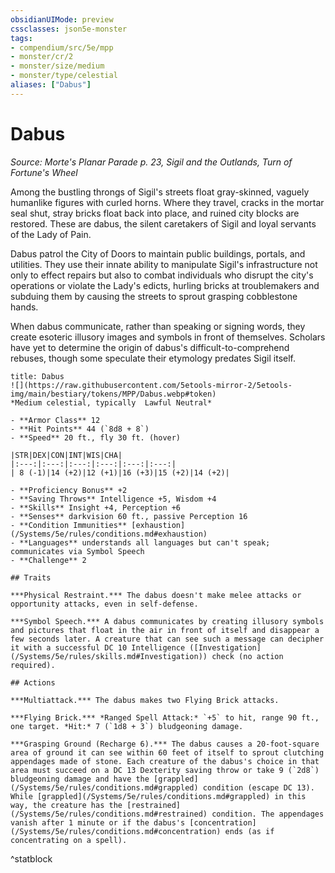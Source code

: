 ```yaml
---
obsidianUIMode: preview
cssclasses: json5e-monster
tags:
- compendium/src/5e/mpp
- monster/cr/2
- monster/size/medium
- monster/type/celestial
aliases: ["Dabus"]
---
```

# Dabus
*Source: Morte's Planar Parade p. 23, Sigil and the Outlands, Turn of Fortune's Wheel*  

Among the bustling throngs of Sigil's streets float gray-skinned, vaguely humanlike figures with curled horns. Where they travel, cracks in the mortar seal shut, stray bricks float back into place, and ruined city blocks are restored. These are dabus, the silent caretakers of Sigil and loyal servants of the Lady of Pain.

Dabus patrol the City of Doors to maintain public buildings, portals, and utilities. They use their innate ability to manipulate Sigil's infrastructure not only to effect repairs but also to combat individuals who disrupt the city's operations or violate the Lady's edicts, hurling bricks at troublemakers and subduing them by causing the streets to sprout grasping cobblestone hands.

When dabus communicate, rather than speaking or signing words, they create esoteric illusory images and symbols in front of themselves. Scholars have yet to determine the origin of dabus's difficult-to-comprehend rebuses, though some speculate their etymology predates Sigil itself.

```ad-statblock
title: Dabus
![](https://raw.githubusercontent.com/5etools-mirror-2/5etools-img/main/bestiary/tokens/MPP/Dabus.webp#token)
*Medium celestial, typically  Lawful Neutral*

- **Armor Class** 12
- **Hit Points** 44 (`8d8 + 8`)
- **Speed** 20 ft., fly 30 ft. (hover)

|STR|DEX|CON|INT|WIS|CHA|
|:---:|:---:|:---:|:---:|:---:|:---:|
| 8 (-1)|14 (+2)|12 (+1)|16 (+3)|15 (+2)|14 (+2)|

- **Proficiency Bonus** +2
- **Saving Throws** Intelligence +5, Wisdom +4
- **Skills** Insight +4, Perception +6
- **Senses** darkvision 60 ft., passive Perception 16
- **Condition Immunities** [exhaustion](/Systems/5e/rules/conditions.md#exhaustion)
- **Languages** understands all languages but can't speak; communicates via Symbol Speech
- **Challenge** 2

## Traits

***Physical Restraint.*** The dabus doesn't make melee attacks or opportunity attacks, even in self-defense.

***Symbol Speech.*** A dabus communicates by creating illusory symbols and pictures that float in the air in front of itself and disappear a few seconds later. A creature that can see such a message can decipher it with a successful DC 10 Intelligence ([Investigation](/Systems/5e/rules/skills.md#Investigation)) check (no action required).

## Actions

***Multiattack.*** The dabus makes two Flying Brick attacks.

***Flying Brick.*** *Ranged Spell Attack:* `+5` to hit, range 90 ft., one target. *Hit:* 7 (`1d8 + 3`) bludgeoning damage.

***Grasping Ground (Recharge 6).*** The dabus causes a 20-foot-square area of ground it can see within 60 feet of itself to sprout clutching appendages made of stone. Each creature of the dabus's choice in that area must succeed on a DC 13 Dexterity saving throw or take 9 (`2d8`) bludgeoning damage and have the [grappled](/Systems/5e/rules/conditions.md#grappled) condition (escape DC 13). While [grappled](/Systems/5e/rules/conditions.md#grappled) in this way, the creature has the [restrained](/Systems/5e/rules/conditions.md#restrained) condition. The appendages vanish after 1 minute or if the dabus's [concentration](/Systems/5e/rules/conditions.md#concentration) ends (as if concentrating on a spell).
```
^statblock